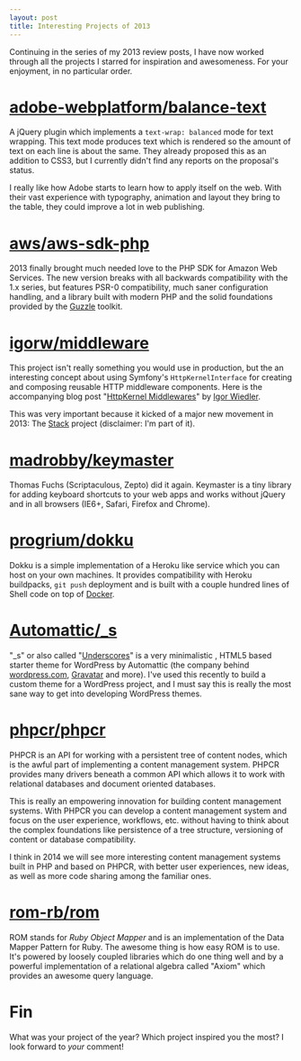 ```yaml
---
layout: post
title: Interesting Projects of 2013
---
```

Continuing in the series of my 2013 review posts, I have now worked
through all the projects I starred for inspiration and awesomeness.
For your enjoyment, in no particular order.

# [adobe-webplatform/balance-text](https://github.com/adobe-webplatform/balance-text)

A jQuery plugin which implements a `text-wrap: balanced` mode for text
wrapping. This text mode produces text which is rendered so the amount
of text on each line is about the same. They already proposed this as an
addition to CSS3, but I currently didn't find any reports on the
proposal's status.

I really like how Adobe starts to learn how to apply itself on the web.
With their vast experience with typography, animation and 
layout they bring to the table, they could improve a lot in web publishing.

# [aws/aws-sdk-php](https://github.com/aws/aws-sdk-php)

2013 finally brought much needed love to the PHP SDK for Amazon Web
Services. The new version breaks with all backwards compatibility with
the 1.x series, but features PSR-0 compatibility, much saner configuration
handling, and a library built with modern PHP and the solid foundations
provided by the [Guzzle](http://guzzlephp.org) toolkit.

# [igorw/middleware](https://github.com/igorw/middleware)

This project isn't really something you would use in production, but 
the an interesting concept about using Symfony's `HttpKernelInterface` for
creating and composing reusable HTTP middleware components.
Here is the accompanying blog post "[HttpKernel Middlewares](https://igor.io/2013/02/02/http-kernel-middlewares.html)"
by [Igor Wiedler][].

[Igor Wiedler]: http://igor.io

This was very important because it kicked of a major new movement in 2013: The
[Stack][] project (disclaimer: I'm part of it).

[Stack]: http://stackphp.com

# [madrobby/keymaster](https://github.com/madrobby/keymaster)

Thomas Fuchs (Scriptaculous, Zepto) did it again. Keymaster is a tiny library for adding
keyboard shortcuts to your web apps and works without jQuery and in all
browsers (IE6+, Safari, Firefox and Chrome).

# [progrium/dokku](https://github.com/progrium/dokku)

Dokku is a simple implementation of a Heroku like service which you can
host on your own machines. It provides compatibility with Heroku
buildpacks, `git push` deployment and is built with a couple hundred
lines of Shell code on top of [Docker](http://docker.io).

# [Automattic/\_s](https://github.com/Automattic/_s)

"\_s" or also called "[Underscores](http://underscores.me)" is a very minimalistic
, HTML5 based starter theme for WordPress by Automattic (the company 
behind [wordpress.com](http://wordpress.com),
[Gravatar](http://gravatar.com) and more). I've used this recently to
build a custom theme for a WordPress project, and I must say this is
really the most sane way to get into developing WordPress themes.

# [phpcr/phpcr](https://github.com/phpcr/phpcr)

PHPCR is an API for working with a persistent tree of content nodes,
which is the awful part of implementing a content management system.
PHPCR provides many drivers beneath a common API which allows it to work
with relational databases and document oriented databases.

This is really an empowering innovation for building content management
systems. With PHPCR you can develop a content management system and
focus on the user experience, workflows, etc. without having to think
about the complex foundations like persistence of a tree structure, versioning
of content or database compatibility.

I think in 2014 we will see more interesting content management systems
built in PHP and based on PHPCR, with better user experiences, new ideas, as well as more code sharing among the familiar ones.
 
# [rom-rb/rom](https://github.com/rom-rb/rom)

ROM stands for _Ruby Object Mapper_ and is an implementation of the
Data Mapper Pattern for Ruby. The awesome thing is how easy ROM is to
use. It's powered by loosely coupled libraries which do one thing well
and by a powerful implementation of a relational algebra called "Axiom"
which provides an awesome query language.

# Fin

What was your project of the year? Which project inspired you the most? I look forward to _your_ comment!
